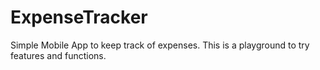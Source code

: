 # ExpenseTracker
Simple Mobile App to keep track of expenses.
This is a playground to try features and functions.

